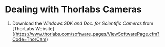 # Dealing with Thorlabs Cameras 

1. Download the *Windows SDK and Doc. for Scientific Cameras* from [ThorLabs Website]((https://www.thorlabs.com/software_pages/ViewSoftwarePage.cfm?Code=ThorCam)
